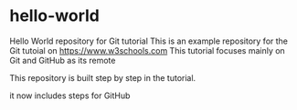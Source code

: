 # hello-world
Hello World repository for Git tutorial
This is an example repository for the Git tutoial on https://www.w3schools.com
This tutorial focuses mainly on Git and GitHub as its remote

This repository is built step by step in the tutorial.

it now includes steps for GitHub
